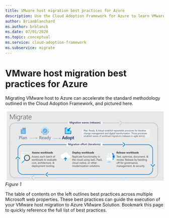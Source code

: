 ```yaml
---
title: VMware host migration best practices for Azure
description: Use the Cloud Adoption Framework for Azure to learn VMware host migration best practices to reduce complexity and standardize the migration process.
author: BrianBlanchard
ms.author: brblanch
ms.date: 07/01/2020
ms.topic: conceptual
ms.service: cloud-adoption-framework
ms.subservice: migrate
---
```


# VMware host migration best practices for Azure

Migrating VMware host to Azure can accelerate the standard methodology outlined in the Cloud Adoption Framework, and pictured here.

![Diagram of Cloud Adoption Framework migration model.](../../_images/migrate/methodology.png)
*Figure 1*

The table of contents on the left outlines best practices across multiple Microsoft web properties. These best practices can guide the execution of your VMware host migration to Azure VMware Solution. Bookmark this page to quickly reference the full list of best practices.
